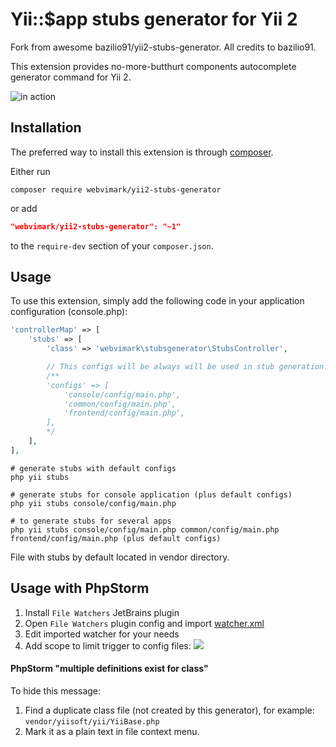 Yii::$app stubs generator for Yii 2
===================================

Fork from awesome bazilio91/yii2-stubs-generator. All credits to bazilio91.

This extension provides no-more-butthurt components autocomplete generator command for Yii 2.

![in action](https://monosnap.com/file/oHUjBSw7oIJHYAEpQKs4mVVJLfMLrM.png)

Installation
------------

The preferred way to install this extension is through [composer](http://getcomposer.org/download/).

Either run

```
composer require webvimark/yii2-stubs-generator
```

or add

```json
"webvimark/yii2-stubs-generator": "~1"
```

to the `require-dev` section of your `composer.json`.


Usage
-----

To use this extension, simply add the following code in your application configuration (console.php):

```php
'controllerMap' => [
    'stubs' => [
        'class' => 'webvimark\stubsgenerator\StubsController',

        // This configs will be always will be used in stub generation. It can be empty
        /**
        'configs' => [
        	'console/config/main.php',
        	'common/config/main.php',
        	'frontend/config/main.php',
        ],
        */
    ],
],
```

```
# generate stubs with default configs
php yii stubs

# generate stubs for console application (plus default configs)
php yii stubs console/config/main.php

# to generate stubs for several apps
php yii stubs console/config/main.php common/config/main.php frontend/config/main.php (plus default configs)
```

File with stubs by default located in vendor directory.

Usage with PhpStorm
-------------------

1. Install `File Watchers` JetBrains plugin
2. Open `File Watchers` plugin config and import [watcher.xml](watcher.xml)
3. Edit imported watcher for your needs
4. Add scope to limit trigger to config files: ![](https://monosnap.com/file/9UdEAsZUxO6XcOxINgm1sucWxuuYu4.png)

#### PhpStorm "multiple definitions exist for class"
To hide this message:
1. Find a duplicate class file (not created by this generator), for example: `vendor/yiisoft/yii/YiiBase.php`
2. Mark it as a plain text in file context menu.
